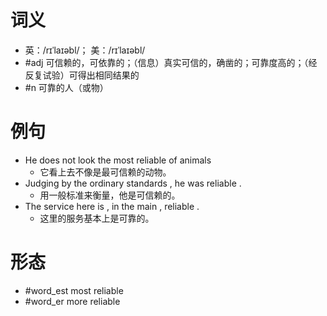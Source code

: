 # 词义
- 英：/rɪˈlaɪəbl/； 美：/rɪˈlaɪəbl/
- #adj 可信赖的，可依靠的；（信息）真实可信的，确凿的；可靠度高的；（经反复试验）可得出相同结果的
- #n 可靠的人（或物）
# 例句
- He does not look the most reliable of animals
	- 它看上去不像是最可信赖的动物。
- Judging by the ordinary standards , he was reliable .
	- 用一般标准来衡量，他是可信赖的。
- The service here is , in the main , reliable .
	- 这里的服务基本上是可靠的。
# 形态
- #word_est most reliable
- #word_er more reliable
